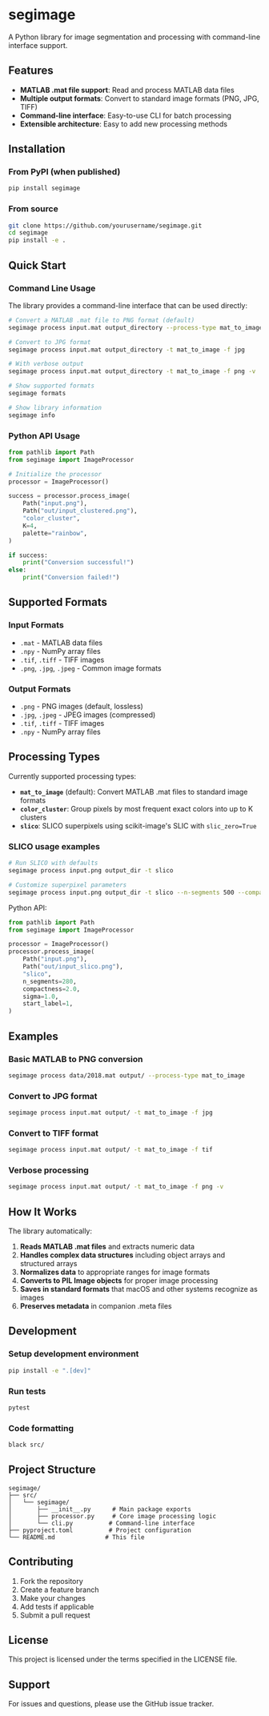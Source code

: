 # segimage

A Python library for image segmentation and processing with command-line interface support.

## Features

- **MATLAB .mat file support**: Read and process MATLAB data files
- **Multiple output formats**: Convert to standard image formats (PNG, JPG, TIFF)
- **Command-line interface**: Easy-to-use CLI for batch processing
- **Extensible architecture**: Easy to add new processing methods

## Installation

### From PyPI (when published)
```bash
pip install segimage
```

### From source
```bash
git clone https://github.com/yourusername/segimage.git
cd segimage
pip install -e .
```

## Quick Start

### Command Line Usage

The library provides a command-line interface that can be used directly:

```bash
# Convert a MATLAB .mat file to PNG format (default)
segimage process input.mat output_directory --process-type mat_to_image

# Convert to JPG format
segimage process input.mat output_directory -t mat_to_image -f jpg

# With verbose output
segimage process input.mat output_directory -t mat_to_image -f png -v

# Show supported formats
segimage formats

# Show library information
segimage info
```

### Python API Usage

```python
from pathlib import Path
from segimage import ImageProcessor

# Initialize the processor
processor = ImageProcessor()

success = processor.process_image(
    Path("input.png"),
    Path("out/input_clustered.png"),
    "color_cluster",
    K=4,
    palette="rainbow",
)

if success:
    print("Conversion successful!")
else:
    print("Conversion failed!")
```

## Supported Formats

### Input Formats
- `.mat` - MATLAB data files
- `.npy` - NumPy array files
- `.tif`, `.tiff` - TIFF images
- `.png`, `.jpg`, `.jpeg` - Common image formats

### Output Formats
- `.png` - PNG images (default, lossless)
- `.jpg`, `.jpeg` - JPEG images (compressed)
- `.tif`, `.tiff` - TIFF images
- `.npy` - NumPy array files

## Processing Types

Currently supported processing types:

- **`mat_to_image`** (default): Convert MATLAB .mat files to standard image formats
- **`color_cluster`**: Group pixels by most frequent exact colors into up to K clusters
- **`slico`**: SLICO superpixels using scikit-image's SLIC with `slic_zero=True`

### SLICO usage examples

```bash
# Run SLICO with defaults
segimage process input.png output_dir -t slico

# Customize superpixel parameters
segimage process input.png output_dir -t slico --n-segments 500 --compactness 10 --sigma 1 --start-label 1
```

Python API:

```python
from pathlib import Path
from segimage import ImageProcessor

processor = ImageProcessor()
processor.process_image(
    Path("input.png"),
    Path("out/input_slico.png"),
    "slico",
    n_segments=280,
    compactness=2.0,
    sigma=1.0,
    start_label=1,
)
```

## Examples

### Basic MATLAB to PNG conversion
```bash
segimage process data/2018.mat output/ --process-type mat_to_image
```

### Convert to JPG format
```bash
segimage process input.mat output/ -t mat_to_image -f jpg
```

### Convert to TIFF format
```bash
segimage process input.mat output/ -t mat_to_image -f tif
```

### Verbose processing
```bash
segimage process input.mat output/ -t mat_to_image -f png -v
```

## How It Works

The library automatically:
1. **Reads MATLAB .mat files** and extracts numeric data
2. **Handles complex data structures** including object arrays and structured arrays
3. **Normalizes data** to appropriate ranges for image formats
4. **Converts to PIL Image objects** for proper image processing
5. **Saves in standard formats** that macOS and other systems recognize as images
6. **Preserves metadata** in companion .meta files

## Development

### Setup development environment
```bash
pip install -e ".[dev]"
```

### Run tests
```bash
pytest
```

### Code formatting
```bash
black src/
```

## Project Structure

```
segimage/
├── src/
│   └── segimage/
│       ├── __init__.py      # Main package exports
│       ├── processor.py     # Core image processing logic
│       └── cli.py          # Command-line interface
├── pyproject.toml          # Project configuration
└── README.md              # This file
```

## Contributing

1. Fork the repository
2. Create a feature branch
3. Make your changes
4. Add tests if applicable
5. Submit a pull request

## License

This project is licensed under the terms specified in the LICENSE file.

## Support

For issues and questions, please use the GitHub issue tracker.
